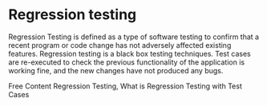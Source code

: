 # Regression testing
Regression Testing is defined as a type of software testing to confirm that a recent program or code change has not adversely affected existing features. Regression testing is a black box testing techniques. Test cases are re-executed to check the previous functionality of the application is working fine, and the new changes have not produced any bugs.

<ResourceGroupTitle>Free Content</ResourceGroupTitle>
<BadgeLink colorScheme='yellow' badgeText='Read' href='https://www.javatpoint.com/regression-testing'>Regression Testing,</BadgeLink>
<BadgeLink colorScheme='yellow' badgeText='Read' href='https://www.guru99.com/regression-testing.html'>What is Regression Testing with Test Cases</BadgeLink>

